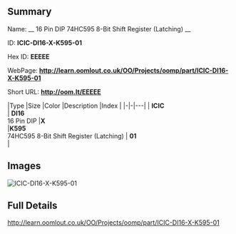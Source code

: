 

## Summary
 
Name: __ 16 Pin DIP 74HC595 8-Bit Shift Register (Latching) __

ID: __ICIC-DI16-X-K595-01__

Hex ID: __EEEEE__

WebPage: __http://learn.oomlout.co.uk/OO/Projects/oomp/part/ICIC-DI16-X-K595-01__

Short URL: __http://oom.lt/EEEEE__


|Type   |Size   |Color   |Description   |Index   |
|-|-|---|
| __ICIC__ <br>  | __DI16__<br>16 Pin DIP   |__X__<br>    |__K595__<br>74HC595 8-Bit Shift Register (Latching)    | __01__<br>  |


## Images
![ICIC-DI16-X-K595-01](http://oomlout.com/oomp-gen/parts/ICIC-DI16-X-K595-01/ICIC-DI16-X-K595-01_420.jpg)

## Full Details

 http://learn.oomlout.co.uk/OO/Projects/oomp/part/ICIC-DI16-X-K595-01

